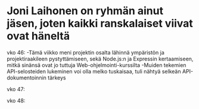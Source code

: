 # Joni Laihonen on ryhmän ainut jäsen, joten kaikki ranskalaiset viivat ovat häneltä

vko 46:
-Tämä viikko meni projektin osalta lähinnä ympäristön ja projektiraakileen pystyttämiseen, sekä Node.js:n ja Expressin kertaamiseen, mitkä sinänsä ovat jo tuttuja Web-ohjelmointi-kurssilta
-Muiden tekemien API-selosteiden lukeminen voi olla melko tuskaisaa, tuli nähtyä selkeän API-dokumentoinnin tärkeys

vko 47:

vko 48: